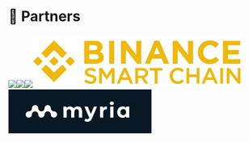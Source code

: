 # 👊 Partners

![](<.gitbook/assets/image (18).png>)![](<.gitbook/assets/image (19).png>)![](.gitbook/assets/photo\_2022-11-10\_16-04-37.jpg)![](<.gitbook/assets/image (3).png>)![](<.gitbook/assets/image (12).png>)

